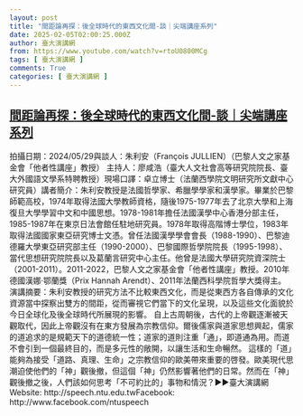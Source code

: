 ```yaml
---
layout: post
title: "間距論再探：後全球時代的東西文化間-談｜尖端講座系列"
date: 2025-02-05T02:00:25.000Z
author: 臺大演講網
from: https://www.youtube.com/watch?v=rtoU0800MCg
tags: [ 臺大演講網 ]
comments: True
categories: [ 臺大演講網 ]
---
```

<!--1738720825000-->
[間距論再探：後全球時代的東西文化間-談｜尖端講座系列](https://www.youtube.com/watch?v=rtoU0800MCg)
------

<div>
拍攝日期：2024/05/29與談人：朱利安（François JULLIEN）（巴黎人文之家基金會「他者性講座」教授） 主持人：廖咸浩（臺大人文社會高等研究院院長、臺大外國語文學系特聘教授）現場口譯：卓立博士（法蘭西學院文明研究所文獻中心研究員）講者簡介：朱利安教授是法國哲學家、希臘學學家和漢學家。畢業於巴黎師範高校，1974年取得法國大學教師資格，隨後1975-1977年去了北京大學和上海復旦大學學習中文和中國思想。1978-1981年擔任法國漢學中心香港分部主任，1985-1987年在東京日法會館任駐地研究員。1978年取得高階博士學位，1983年取得法國國家東亞研究博士文憑。曾任法國漢學學會會長（1988-1990）、巴黎迪德羅大學東亞研究部主任（1990-2000）、巴黎國際哲學院院長（1995-1998）、當代思想研究院院長以及葛蘭言研究中心主任。他曾是法國大學研究院資深院士（2001-2011）。2011-2022，巴黎人文之家基金會「他者性講座」教授。2010年德國漢娜‧鄂蘭獎（Prix Hannah Arendt）、2011年法蘭西科學院哲學大獎得主。 演講摘要：朱利安教授的研究方法不比較東西文化，而是從東西方各自傳承的文化資源當中探察出雙方的間距，從而審視它們當下的文化呈現，以及這些文化面貌於今日全球化及後全球時代所展現的影響。 自上古周朝後，古代的上帝觀逐漸被天觀取代，因此上帝觀沒有在東方發展為宗教信仰。爾後儒家與道家思想興起，儒家的道追求的是規範天下的道德統一性；道家的道則注重「通」，即道通為用。而道不會引到一個最終目的，而是多元性的敞開，以讓生活和生命暢然。 這樣的「道」能夠為接受「道路、真理、生命」之宗教信仰的歐美帶來重要的啓發。歐美現代思潮迫使他們的「神」觀後撤，但這個「神」仍然影響著他們的日常。然而在「神」觀後撤之後，人們該如何思考「不可約比的」事物和情況？►►臺大演講網Website: http://speech.ntu.edu.twFacebook: http://www.facebook.com/ntuspeech
</div>

